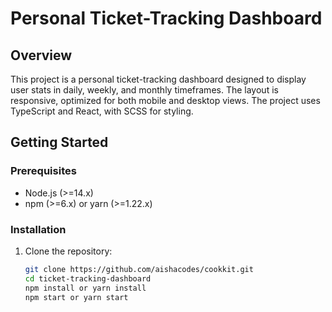 # Personal Ticket-Tracking Dashboard

## Overview

This project is a personal ticket-tracking dashboard designed to display user stats in daily, weekly, and monthly timeframes. The layout is responsive, optimized for both mobile and desktop views. The project uses TypeScript and React, with SCSS for styling.

## Getting Started

### Prerequisites

- Node.js (>=14.x)
- npm (>=6.x) or yarn (>=1.22.x)

### Installation

1. Clone the repository:

   ```sh
   git clone https://github.com/aishacodes/cookkit.git
   cd ticket-tracking-dashboard
   npm install or yarn install
   npm start or yarn start
   ```

```

```

